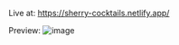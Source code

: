 Live at: https://sherry-cocktails.netlify.app/


Preview:
![image](https://user-images.githubusercontent.com/70062821/156033676-89911c1b-1f6b-42e6-ab2b-ebb80f016c1a.png)
